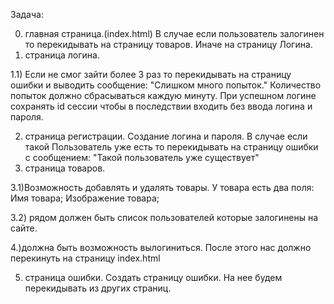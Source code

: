 Задача:

0) главная страница.(index.html)
В случае если пользователь залогинен то перекидывать на страницу товаров. Иначе на страницу Логина.
1) страница логина. 

1.1) Если не смог зайти более 3 раз то перекидывать на страницу ошибки и выводить сообщение:
"Слишком много попыток."
Количество попыток должно сбрасываться каждую минуту.
При успешном логине сохранять id сессии чтобы в последствии входить без ввода логина и пароля.

2) страница регистрации.
Создание логина и пароля.
В случае если такой Пользователь уже есть то перекидывать на страницу ошибки с сообщением:
"Такой пользователь уже существует"
3) страница товаров.

3.1)Возможность добавлять и удалять товары.
У товара есть два поля:
Имя товара;
Изображение товара;

3.2) рядом должен быть список пользователей которые залогинены на сайте.

4.)должна быть возможность вылогиниться. После этого нас должно перекинуть на страницу index.html

5) страница ошибки.
Создать страницу ошибки. На нее будем перекидывать из других страниц.
